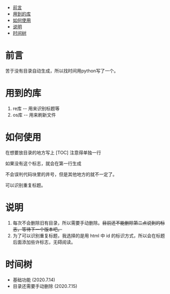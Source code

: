 - [前言](#0)
- [用到的库](#4)
- [如何使用](#8)
- [说明](#18)
- [时间树](#22)
# 前言<br id="0">

苦于没有目录自动生成，所以找时间用python写了一个。

# 用到的库<br id="4">
1. re库 -- 用来识别标题等
2. os库 -- 用来刷新文件

# 如何使用<br id="8">

在想要放目录的地方写上 [TOC] 注意得单独一行

如果没有这个标志，就会在第一行生成

不会误判代码块里的井号，但是其他地方的就不一定了。

可以识别重复标题。

# 说明<br id="18">
1. 每次不会删除旧有目录，所以需要手动删除。~~目前还不能删除第二点说到的标志，等待下一个版本吧。~~
2. 为了可以识别重复标题，我选择的是用 html 中 id 的标识方式，所以会在标题后面添加些许标志，无碍阅读。

# 时间树<br id="22">
- 基础功能 (2020.7.14)
- 目录还需要手动删除 (2020.7.15)